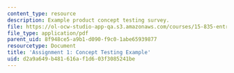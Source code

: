 ```yaml
---
content_type: resource
description: Example product concept testing survey.
file: https://ol-ocw-studio-app-qa.s3.amazonaws.com/courses/15-835-entrepreneurial-marketing-spring-2002/d2a9a649b481616af1d603f3085241be_pdaconcepttest.pdf
file_type: application/pdf
parent_uid: 8f948ce5-a9b1-d090-f9c0-1abe65939877
resourcetype: Document
title: 'Assignment 1: Concept Testing Example'
uid: d2a9a649-b481-616a-f1d6-03f3085241be
---
```

